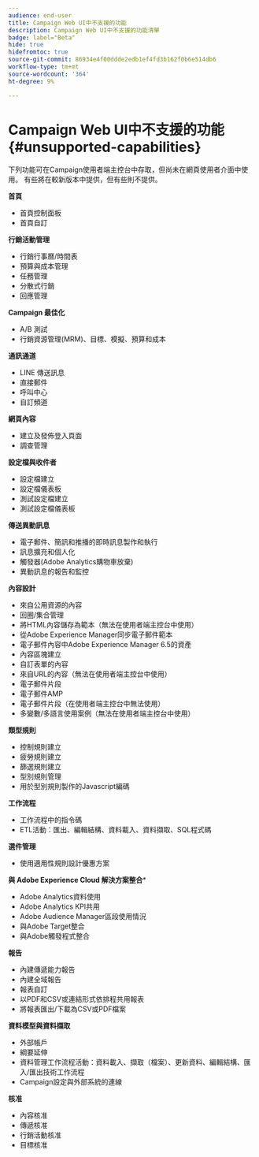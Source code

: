 ```yaml
---
audience: end-user
title: Campaign Web UI中不支援的功能
description: Campaign Web UI中不支援的功能清單
badge: label="Beta"
hide: true
hidefromtoc: true
source-git-commit: 86934e4f00ddde2edb1ef4fd3b162f0b6e514db6
workflow-type: tm+mt
source-wordcount: '364'
ht-degree: 9%

---
```



# Campaign Web UI中不支援的功能 {#unsupported-capabilities}

下列功能可在Campaign使用者端主控台中存取，但尚未在網頁使用者介面中使用。 有些將在較新版本中提供，但有些則不提供。

**首頁**

* 首頁控制面板
* 首頁自訂


**行銷活動管理**

* 行銷行事曆/時間表
* 預算與成本管理
* 任務管理
* 分散式行銷
* 回應管理

**Campaign 最佳化**

* A/B 測試
* 行銷資源管理(MRM)、目標、模擬、預算和成本

**通訊通道**

* LINE 傳送訊息
* 直接郵件
* 呼叫中心
* 自訂頻道

**網頁內容**

* 建立及發佈登入頁面
* 調查管理

**設定檔與收件者**

* 設定檔建立
* 設定檔儀表板
* 測試設定檔建立
* 測試設定檔儀表板

**傳送異動訊息**

* 電子郵件、簡訊和推播的即時訊息製作和執行
* 訊息擴充和個人化
* 觸發器(Adobe Analytics購物車放棄)
* 異動訊息的報告和監控

**內容設計**

* 來自公用資源的內容
* 回圈/集合管理
* 將HTML內容儲存為範本（無法在使用者端主控台中使用）
* 從Adobe Experience Manager同步電子郵件範本
* 電子郵件內容中Adobe Experience Manager 6.5的資產
* 內容區塊建立
* 自訂表單的內容
* 來自URL的內容（無法在使用者端主控台中使用）
* 電子郵件片段
* 電子郵件AMP
* 電子郵件片段（在使用者端主控台中無法使用）
* 多變數/多語言使用案例（無法在使用者端主控台中使用）

**類型規則**

* 控制規則建立
* 疲勞規則建立
* 篩選規則建立
* 型別規則管理
* 用於型別規則製作的Javascript編碼

**工作流程**

* 工作流程中的指令碼
* ETL活動：匯出、編輯結構、資料載入、資料擷取、SQL程式碼

**選件管理**

* 使用適用性規則設計優惠方案

**與 Adobe Experience Cloud 解決方案整合***

* Adobe Analytics資料使用
* Adobe Analytics KPI共用
* Adobe Audience Manager區段使用情況
* 與Adobe Target整合
* 與Adobe觸發程式整合

**報告**

* 內建傳遞能力報告
* 內建全域報告
* 報表自訂
* 以PDF和CSV或連結形式依排程共用報表
* 將報表匯出/下載為CSV或PDF檔案

**資料模型與資料擷取**

* 外部帳戶
* 綱要延伸
* 資料管理工作流程活動：資料載入、擷取（檔案）、更新資料、編輯結構、匯入/匯出技術工作流程
* Campaign設定與外部系統的連線

**核准**

* 內容核准
* 傳遞核准
* 行銷活動核准
* 目標核准


